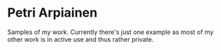 # Petri Arpiainen
Samples of my work. Currently there's just one example as most of my other work is in active use and thus rather private.
